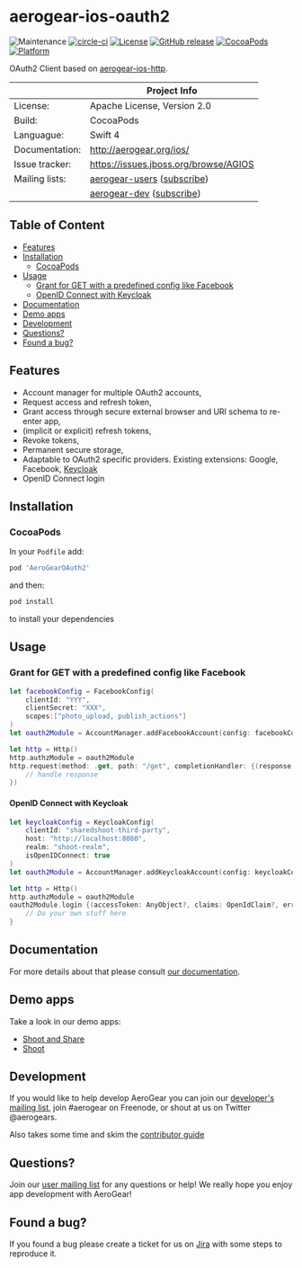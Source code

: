 # aerogear-ios-oauth2 

![Maintenance](https://img.shields.io/maintenance/yes/2017.svg)
[![circle-ci](https://img.shields.io/circleci/project/github/aerogear/aerogear-ios-oauth2/master.svg)](https://circleci.com/gh/aerogear/aerogear-ios-oauth2)
[![License](https://img.shields.io/badge/-Apache%202.0-blue.svg)](https://opensource.org/s/Apache-2.0)
[![GitHub release](https://img.shields.io/github/release/aerogear/aerogear-ios-oauth2.svg)](https://github.com/aerogear/aerogear-ios-oauth2/releases)
[![CocoaPods](https://img.shields.io/cocoapods/v/AeroGearOAuth2.svg)](https://cocoapods.org/pods/AeroGearOAuth2)
[![Platform](https://img.shields.io/cocoapods/p/AeroGearOAuth2.svg)](https://cocoapods.org/pods/AeroGearOAuth2)

OAuth2 Client based on [aerogear-ios-http](https://github.com/aerogear/aerogear-ios-http).

|                 | Project Info                                 |
| --------------- | -------------------------------------------- |
| License:        | Apache License, Version 2.0                  |
| Build:          | CocoaPods                                    |
| Languague:      | Swift 4                                      |
| Documentation:  | http://aerogear.org/ios/                     |
| Issue tracker:  | https://issues.jboss.org/browse/AGIOS        |
| Mailing lists:  | [aerogear-users](http://aerogear-users.1116366.n5.nabble.com/) ([subscribe](https://lists.jboss.org/mailman/listinfo/aerogear-users))                            |
|                 | [aerogear-dev](http://aerogear-dev.1069024.n5.nabble.com/) ([subscribe](https://lists.jboss.org/mailman/listinfo/aerogear-dev))                              |

## Table of Content

* [Features](#features)
* [Installation](#installation)
   * [CocoaPods](#cocoapods)
* [Usage](#usage)
   * [Grant for GET with a predefined config like Facebook](#grant-for-get-with-a-predefined-config-like-facebook)
   * [OpenID Connect with Keycloak](#openid-connect-with-keycloak)
* [Documentation](#documentation)
* [Demo apps](#demo-apps)
* [Development](#development)
* [Questions?](#questions)
* [Found a bug?](#found-a-bug)

## Features

* Account manager for multiple OAuth2 accounts,
* Request access and refresh token,
* Grant access through secure external browser and URI schema to re-enter app,
* (implicit or explicit) refresh tokens,
* Revoke tokens,
* Permanent secure storage,
* Adaptable to OAuth2 specific providers. Existing extensions: Google, Facebook, [Keycloak](http://keycloak.jboss.org/)
* OpenID Connect login

## Installation

### CocoaPods

In your `Podfile` add:

```bash
pod 'AeroGearOAuth2'
```

and then:

```bash
pod install
```

to install your dependencies

## Usage

### Grant for GET with a predefined config like Facebook

```swift
let facebookConfig = FacebookConfig(
    clientId: "YYY",
    clientSecret: "XXX",
    scopes:["photo_upload, publish_actions"]
)
let oauth2Module = AccountManager.addFacebookAccount(config: facebookConfig)

let http = Http()
http.authzModule = oauth2Module
http.request(method: .get, path: "/get", completionHandler: {(response, error) in
	// handle response
})
```

#### OpenID Connect with Keycloak

```swift
let keycloakConfig = KeycloakConfig(
    clientId: "sharedshoot-third-party",
    host: "http://localhost:8080",
    realm: "shoot-realm",
    isOpenIDConnect: true
)
let oauth2Module = AccountManager.addKeycloakAccount(config: keycloakConfig)

let http = Http()
http.authzModule = oauth2Module
oauth2Module.login {(accessToken: AnyObject?, claims: OpenIdClaim?, error: NSError?) in // [1]
    // Do your own stuff here
}

```

## Documentation

For more details about that please consult [our documentation](http://aerogear.org/ios/).

## Demo apps

Take a look in our demo apps:

* [Shoot and Share](https://github.com/aerogear/aerogear-ios-cookbook/blob/master/SharedShoot)
* [Shoot](https://github.com/aerogear/aerogear-ios-cookbook/blob/master/Shoot)

## Development

If you would like to help develop AeroGear you can join our [developer's mailing list](https://lists.jboss.org/mailman/listinfo/aerogear-dev), join #aerogear on Freenode, or shout at us on Twitter @aerogears.

Also takes some time and skim the [contributor guide](http://aerogear.org/docs/guides/Contributing/)

## Questions?

Join our [user mailing list](https://lists.jboss.org/mailman/listinfo/aerogear-users) for any questions or help! We really hope you enjoy app development with AeroGear!

## Found a bug?

If you found a bug please create a ticket for us on [Jira](https://issues.jboss.org/browse/AGIOS) with some steps to reproduce it.
